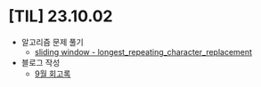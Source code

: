 # [TIL] 23.10.02

* 알고리즘 문제 풀기
  * [sliding window -  longest_repeating_character_replacement](../java_algorithm/leetcode/src/longest_repeating_character_replacement/Solution231002.java)
* 블로그 작성
  * [9월 회고록](https://velog.io/@developerwan?tag=%ED%9A%8C%EA%B3%A0%EB%A1%9D)